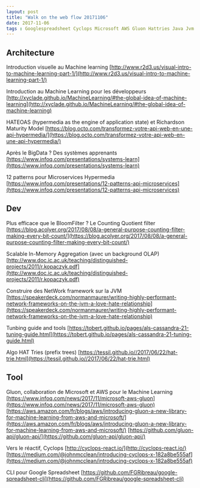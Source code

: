 ```yaml
---
layout: post
title: "Walk on the web flow 20171106"
date: 2017-11-06
tags : Googlespreadsheet Cyclops Microsoft AWS Gluon Hattries Java Jvm Network Olap Countingquotientfilter Microservices Hypermedia Learn Hateoas Machinelearning Webflowwalk
---
```


## Architecture

Introduction visuelle au Machine learning
[http://www.r2d3.us/visual-intro-to-machine-learning-part-1/](http://www.r2d3.us/visual-intro-to-machine-learning-part-1/)

Introduction au Machine Learning pour les développeurs
[http://xyclade.github.io/MachineLearning/#the-global-idea-of-machine-learning](http://xyclade.github.io/MachineLearning/#the-global-idea-of-machine-learning)

HATEOAS (hypermedia as the engine of application state) et Richardson Maturity Model
[https://blog.octo.com/transformez-votre-api-web-en-une-api-hypermedia/](https://blog.octo.com/transformez-votre-api-web-en-une-api-hypermedia/)

Après le BigData ? Des systèmes apprenants
[https://www.infoq.com/presentations/systems-learn](https://www.infoq.com/presentations/systems-learn)

12 patterns pour Microservices Hypermedia
[https://www.infoq.com/presentations/12-patterns-api-microservices](https://www.infoq.com/presentations/12-patterns-api-microservices)

## Dev

Plus efficace que le BloomFilter ? Le Counting Quotient filter
[https://blog.acolyer.org/2017/08/08/a-general-purpose-counting-filter-making-every-bit-count/](https://blog.acolyer.org/2017/08/08/a-general-purpose-counting-filter-making-every-bit-count/)

Scalable In-Memory Aggregation (avec un background OLAP)
[http://www.doc.ic.ac.uk/teaching/distinguished-projects/2011/r.kopaczyk.pdf](http://www.doc.ic.ac.uk/teaching/distinguished-projects/2011/r.kopaczyk.pdf)

Construire des NetWork framework sur la JVM
[https://speakerdeck.com/normanmaurer/writing-highly-performant-network-frameworks-on-the-jvm-a-love-hate-relationship](https://speakerdeck.com/normanmaurer/writing-highly-performant-network-frameworks-on-the-jvm-a-love-hate-relationship)

Tunbing guide and tools
[https://tobert.github.io/pages/als-cassandra-21-tuning-guide.html](https://tobert.github.io/pages/als-cassandra-21-tuning-guide.html)

Algo HAT Tries (prefix trees)
[https://tessil.github.io//2017/06/22/hat-trie.html](https://tessil.github.io//2017/06/22/hat-trie.html)

## Tool

Gluon, collaboration de Microsoft et AWS pour le Machine Learning
[https://www.infoq.com/news/2017/11/microsoft-aws-gluon](https://www.infoq.com/news/2017/11/microsoft-aws-gluon)
[https://aws.amazon.com/fr/blogs/aws/introducing-gluon-a-new-library-for-machine-learning-from-aws-and-microsoft/](https://aws.amazon.com/fr/blogs/aws/introducing-gluon-a-new-library-for-machine-learning-from-aws-and-microsoft/)
[https://github.com/gluon-api/gluon-api/](https://github.com/gluon-api/gluon-api/)

Vers le réactif, Cyclops
[http://cyclops-react.io/](http://cyclops-react.io/)
[https://medium.com/@johnmcclean/introducing-cyclops-x-182a8be555af](https://medium.com/@johnmcclean/introducing-cyclops-x-182a8be555af)

CLI pour Google Spreadsheet
[https://github.com/FGRibreau/google-spreadsheet-cli](https://github.com/FGRibreau/google-spreadsheet-cli)

